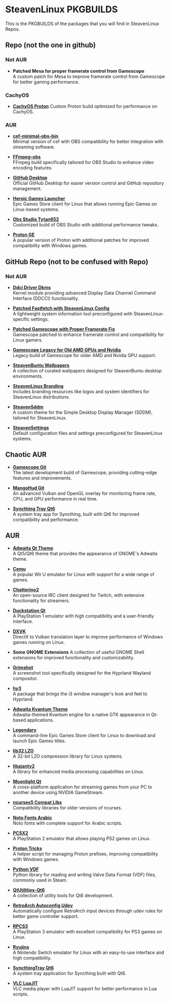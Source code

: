# SteavenLinux PKGBUILDS

This is the PKGBUILDS of the packages that you will find in SteavenLinux Repos.

## Repo (not the one in github)

### Not AUR

- **Patched Mesa for proper framerate control from Gamescope**  
  A custom patch for Mesa to improve framerate control from Gamescope for better gaming performance.

### CachyOS

- [**CachyOS Proton**](https://github.com/SteavenLinux/PKGBUILDS/tree/main/Repo/CachyOS)
  Custom Proton build optimized for performance on CachyOS.

### AUR

- [**cef-minimal-obs-bin**](https://github.com/SteavenLinux/PKGBUILDS/blob/main/Repo/Aur/cef-minimal-obs-bin.sh)  
  Minimal version of cef with OBS compatibility for better integration with streaming software.

- [**FFmpeg-obs**](https://github.com/SteavenLinux/PKGBUILDS/blob/main/Repo/Aur/ffmpeg-obs.sh)  
  FFmpeg build specifically tailored for OBS Studio to enhance video encoding features.

- [**GitHub Desktop**](https://github.com/SteavenLinux/PKGBUILDS/blob/main/Repo/Aur/github-desktop-bin.sh)  
  Official GitHub Desktop for easier version control and GitHub repository management.

- [**Heroic Games Launcher**](https://github.com/SteavenLinux/PKGBUILDS/blob/main/Repo/Aur/heroic-games-launcher-bin.sh)  
  Epic Games Store client for Linux that allows running Epic Games on Linux-based systems.

- [**Obs Studio Tytan652**](https://github.com/SteavenLinux/PKGBUILDS/blob/main/Repo/Aur/obs-studio-tytan652.sh)  
  Customized build of OBS Studio with additional performance tweaks.

- [**Proton GE**](https://github.com/SteavenLinux/PKGBUILDS/blob/main/Repo/Aur/proton-ge-custom-bin.sh)  
  A popular version of Proton with additional patches for improved compatibility with Windows games.

## GitHub Repo (not to be confused with Repo)

### Not AUR

- [**Ddci Driver Dkms**](https://github.com/SteavenLinux/PKGBUILDS/tree/main/GitHub/ddcci-driver-linux-dkms-git)  
  Kernel module providing advanced Display Data Channel Command Interface (DDCCI) functionality.

- [**Patched Fastfetch with SteavenLinux Config**](https://github.com/SteavenLinux/PKGBUILDS/tree/main/GitHub/fastfetch)  
  A lightweight system information tool preconfigured with SteavenLinux-specific settings.

- [**Patched Gamescope with Proper Framerate Fix**](https://github.com/SteavenLinux/PKGBUILDS/tree/main/GitHub/gamescope)  
  Gamescope patched to enhance framerate control and compatibility for Linux gamers.

- [**Gamescope Legacy for Old AMD GPUs and Nvidia**](https://github.com/SteavenLinux/PKGBUILDS/tree/main/GitHub/gamescope)  
  Legacy build of Gamescope for older AMD and Nvidia GPU support.

- [**SteavenBuntu Wallpapers**](https://github.com/SteavenLinux/PKGBUILDS/tree/main/GitHub/SteavenBuntu-Wallpapers)  
  A collection of curated wallpapers designed for SteavenBuntu desktop environments.

- [**SteavenLinux Branding**](https://github.com/SteavenLinux/PKGBUILDS/tree/main/GitHub/SteavenLinuxName)  
  Includes branding resources like logos and system identifiers for SteavenLinux distributions.

- [**SteavenSddm**](https://github.com/SteavenLinux/PKGBUILDS/tree/main/GitHub/SteavenSddm)  
  A custom theme for the Simple Desktop Display Manager (SDDM), tailored for SteavenLinux.

- [**SteavenSettings**](https://github.com/SteavenLinux/PKGBUILDS/tree/main/GitHub/SteavenSettings)  
  Default configuration files and settings preconfigured for SteavenLinux systems.

## Chaotic AUR

- [**Gamescope Git**](https://github.com/SteavenLinux/PKGBUILDS/blob/main/GitHub/Choatic-Aur/gamescope-git.sh)  
  The latest development build of Gamescope, providing cutting-edge features and improvements.

- [**MangoHud Git**](https://github.com/SteavenLinux/PKGBUILDS/blob/main/GitHub/Choatic-Aur/mangohud.sh)  
  An advanced Vulkan and OpenGL overlay for monitoring frame rate, CPU, and GPU performance in real time.

- [**Syncthing Tray Qt6**](https://github.com/SteavenLinux/PKGBUILDS/blob/main/GitHub/Choatic-Aur/syncthingtray-qt6.sh)  
  A system tray app for Syncthing, built with Qt6 for improved compatibility and performance.

## AUR

- [**Adwaita Qt Theme**](https://github.com/SteavenLinux/PKGBUILDS/blob/main/GitHub/Aur/adwaita-qt-git.sh)  
  A Qt5/Qt6 theme that provides the appearance of GNOME's Adwaita theme.

- [**Cemu**](https://github.com/SteavenLinux/PKGBUILDS/blob/main/GitHub/Aur/cemu.sh)  
  A popular Wii U emulator for Linux with support for a wide range of games.

- [**Chatterino2**](https://github.com/SteavenLinux/PKGBUILDS/blob/main/GitHub/Aur/chatterino2-appimage.sh)  
  An open-source IRC client designed for Twitch, with extensive functionality for streamers.

- [**Duckstation Qt**](https://github.com/SteavenLinux/PKGBUILDS/blob/main/GitHub/Aur/duckstation-qt-bin.sh)  
  A PlayStation 1 emulator with high compatibility and a user-friendly interface.

- [**DXVK**](https://github.com/SteavenLinux/PKGBUILDS/blob/main/GitHub/Aur/dxvk-bin.sh)  
  DirectX to Vulkan translation layer to improve performance of Windows games running on Linux.

- **Some GNOME Extensions** 
  A collection of useful GNOME Shell extensions for improved functionality and customizability.

- [**Grimshot**](https://github.com/SteavenLinux/PKGBUILDS/blob/main/GitHub/Aur/grimshot.sh)  
  A screenshot tool specifically designed for the Hyprland Wayland compositor.

- [**hy3**](https://github.com/SteavenLinux/PKGBUILDS/blob/main/GitHub/Aur/hy3.sh)  
  A package that brings the i3 window manager's look and feel to Hyprland.

- [**Adwaita Kvantum Theme**](https://github.com/SteavenLinux/PKGBUILDS/blob/main/GitHub/Aur/kvantum-theme-libadwaita-git.sh)  
  Adwaita-themed Kvantum engine for a native GTK appearance in Qt-based applications.

- [**Legendary**](https://github.com/SteavenLinux/PKGBUILDS/blob/main/GitHub/Aur/legendary.sh)  
  A command-line Epic Games Store client for Linux to download and launch Epic Games titles.

- [**lib32 LZO**](https://github.com/SteavenLinux/PKGBUILDS/blob/main/GitHub/Aur/lib32-lzo.sh)  
  A 32-bit LZO compression library for Linux systems.

- [**libajantv2**](https://github.com/SteavenLinux/PKGBUILDS/blob/main/GitHub/Aur/libajantv2.sh)  
  A library for enhanced media processing capabilities on Linux.

- [**Moonlight Qt**](https://github.com/SteavenLinux/PKGBUILDS/blob/main/GitHub/Aur/moonlight-qt-bin.sh)  
  A cross-platform application for streaming games from your PC to another device using NVIDIA GameStream.

- [**ncurses5 Compat Libs**](https://github.com/SteavenLinux/PKGBUILDS/blob/main/GitHub/Aur/ncurses5-compat-libs.sh)  
  Compatibility libraries for older versions of ncurses.

- [**Noto Fonts Arabic**](https://github.com/SteavenLinux/PKGBUILDS/blob/main/GitHub/Aur/noto-fonts-ar.sh)  
  Noto fonts with complete support for Arabic scripts.

- [**PCSX2**](https://github.com/SteavenLinux/PKGBUILDS/blob/main/GitHub/Aur/pcsx2-latest-bin.sh)  
  A PlayStation 2 emulator that allows playing PS2 games on Linux.

- [**Proton Tricks**](https://github.com/SteavenLinux/PKGBUILDS/blob/main/GitHub/Aur/protontricks.sh)  
  A helper script for managing Proton prefixes, improving compatibility with Windows games.

- [**Python VDF**](https://github.com/SteavenLinux/PKGBUILDS/blob/main/GitHub/Aur/python-vdf.sh)  
  Python library for reading and writing Valve Data Format (VDF) files, commonly used in Steam.

- [**QtUtilities-Qt6**](https://github.com/SteavenLinux/PKGBUILDS/blob/main/GitHub/Aur/qtutilities-qt6.sh)  
  A collection of utility tools for Qt6 development.

- [**RetroArch Autoconfig Udev**](https://github.com/SteavenLinux/PKGBUILDS/blob/main/GitHub/Aur/retroarch-autoconfig-udev-git.sh)  
  Automatically configure RetroArch input devices through udev rules for better game controller support.

- [**RPCS3**](https://github.com/SteavenLinux/PKGBUILDS/blob/main/GitHub/Aur/rpcs3-bin.sh)  
  A PlayStation 3 emulator with excellent compatibility for PS3 games on Linux.

- [**Ryujinx**](https://github.com/SteavenLinux/PKGBUILDS/blob/main/GitHub/Aur/ryujinx.sh)  
  A Nintendo Switch emulator for Linux with an easy-to-use interface and high compatibility.

- [**SyncthingTray Qt6**](https://github.com/SteavenLinux/PKGBUILDS/blob/main/GitHub/Aur/syncthingtray-qt6.sh)  
  A system tray application for Syncthing built with Qt6.

- [**VLC LuaJIT**](https://github.com/SteavenLinux/PKGBUILDS/blob/main/GitHub/Aur/vlc-luajit.sh)  
  VLC media player with LuaJIT support for better performance in Lua scripts.
